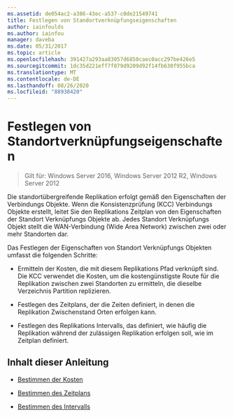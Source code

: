 ```yaml
---
ms.assetid: de054ac2-a386-43ec-a537-c0de21549741
title: Festlegen von Standortverknüpfungseigenschaften
author: iainfoulds
ms.author: iainfou
manager: daveba
ms.date: 05/31/2017
ms.topic: article
ms.openlocfilehash: 391427a293aa83057d6850caec0acc297be426e5
ms.sourcegitcommit: 1dc35d221eff7f079d9209d92f14fb630f955bca
ms.translationtype: MT
ms.contentlocale: de-DE
ms.lasthandoff: 08/26/2020
ms.locfileid: "88938420"
---
```

# <a name="setting-site-link-properties"></a>Festlegen von Standortverknüpfungseigenschaften

>Gilt für: Windows Server 2016, Windows Server 2012 R2, Windows Server 2012

Die standortübergreifende Replikation erfolgt gemäß den Eigenschaften der Verbindungs Objekte. Wenn die Konsistenzprüfung (KCC) Verbindungs Objekte erstellt, leitet Sie den Replikations Zeitplan von den Eigenschaften der Standort Verknüpfungs Objekte ab. Jedes Standort Verknüpfungs Objekt stellt die WAN-Verbindung (Wide Area Network) zwischen zwei oder mehr Standorten dar.

Das Festlegen der Eigenschaften von Standort Verknüpfungs Objekten umfasst die folgenden Schritte:

-   Ermitteln der Kosten, die mit diesem Replikations Pfad verknüpft sind. Die KCC verwendet die Kosten, um die kostengünstigste Route für die Replikation zwischen zwei Standorten zu ermitteln, die dieselbe Verzeichnis Partition replizieren.

-   Festlegen des Zeitplans, der die Zeiten definiert, in denen die Replikation Zwischenstand Orten erfolgen kann.

-   Festlegen des Replikations Intervalls, das definiert, wie häufig die Replikation während der zulässigen Replikation erfolgen soll, wie im Zeitplan definiert.

## <a name="in-this-guide"></a>Inhalt dieser Anleitung

-   [Bestimmen der Kosten](../../ad-ds/plan/Determining-the-Cost.md)

-   [Bestimmen des Zeitplans](../../ad-ds/plan/Determining-the-Schedule.md)

-   [Bestimmen des Intervalls](../../ad-ds/plan/Determining-the-Interval.md)



